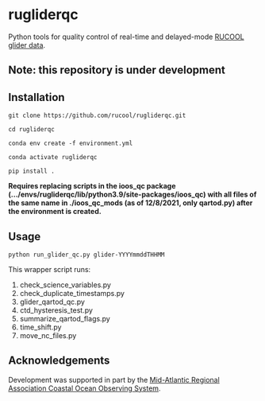 # rugliderqc
Python tools for quality control of real-time and delayed-mode [RUCOOL glider data](https://rucool.marine.rutgers.edu/data/underwater-gliders/).

## Note: this repository is under development

## Installation

`git clone https://github.com/rucool/rugliderqc.git`

`cd rugliderqc`

`conda env create -f environment.yml`

`conda activate rugliderqc`

`pip install .`

**Requires replacing scripts in the ioos_qc package (.../envs/rugliderqc/lib/python3.9/site-packages/ioos_qc) with all files of the same name in ./ioos_qc_mods (as of 12/8/2021, only qartod.py) after the environment is created.**

## Usage

`python run_glider_qc.py glider-YYYYmmddTHHMM`

This wrapper script runs:

1. check_science_variables.py
2. check_duplicate_timestamps.py
3. glider_qartod_qc.py
4. ctd_hysteresis_test.py
5. summarize_qartod_flags.py
6. time_shift.py
7. move_nc_files.py

## Acknowledgements

Development was supported in part by the [Mid-Atlantic Regional Association Coastal Ocean Observing System](https://maracoos.org/).
